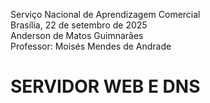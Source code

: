Serviço Nacional de Aprendizagem Comercial  
Brasília, 22 de setembro de 2025  
Anderson de Matos Guimnarães  
Professor: Moisés Mendes de Andrade

# SERVIDOR WEB E DNS

